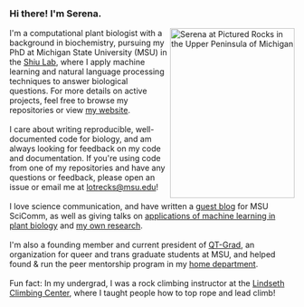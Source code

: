 ### Hi there! I'm Serena.

<img align="right" width=220 height=300 src="https://user-images.githubusercontent.com/41377532/132718603-57309568-57eb-483c-84ce-54df33439e51.jpg" alt="Serena at Pictured Rocks in the Upper Peninsula of Michigan" >

I'm a computational plant biologist with a background in biochemistry, pursuing my PhD at Michigan State University (MSU) in the [Shiu Lab](https://shiulab.github.io/), where I apply machine learning and natural language processing techniques to answer biological questions. For more details on active projects, feel free to browse my repositories or view [my website](https://serenalotreck.github.io/projects/).
<br>
<br>
I care about writing reproducible, well-documented code for biology, and am always looking for feedback on my code and documentation. If you're using code from one of my repositories and have any questions or feedback, please open an issue or email me at lotrecks@msu.edu!
<br>
<br>
I love science communication, and have written a [guest blog](https://www.msuscicomm.org/post/knowledge-graphs) for MSU SciComm, as well as giving talks on [applications of machine learning in plant biology](https://mediaspace.msu.edu/media/Intro+to+ML+-+GLBRC+Annual+Science+Meeting/1_w6nw7tt8) and [my own research](https://www.youtube.com/watch?v=S0UHH462mvk&t=2985s). 
<br>
<br>
I'm also a founding member and current president of [QT-Grad](https://cogs.msu.edu/2021/03/attention-graduate-students-new-gso-qt-grad/), an organization for queer and trans graduate students at MSU, and helped found & run the peer mentorship program in my [home department](https://www.google.com/url?sa=t&rct=j&q=&esrc=s&source=web&cd=&cad=rja&uact=8&ved=2ahUKEwiQ7q71m_LyAhUhneAKHeQhB0cQFnoECA0QAw&url=https%3A%2F%2Fplantbiology.natsci.msu.edu%2F&usg=AOvVaw2FcsY1UX2rMQ5O212-wHJ6). 
<br>
<br>
Fun fact: In my undergrad, I was a rock climbing instructor at the [Lindseth Climbing Center](https://scl.cornell.edu/coe/lindseth-climbing-center), where I taught people how to top rope and lead climb!
